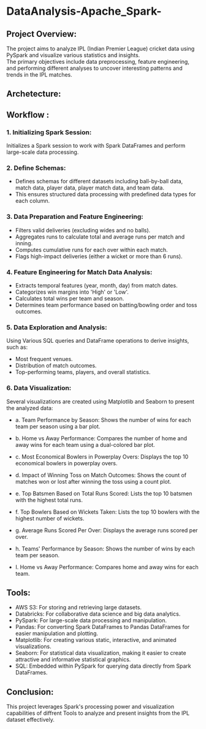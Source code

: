 # DataAnalysis-Apache_Spark-

## Project Overview:

The project aims to analyze IPL (Indian Premier League) cricket data using PySpark and visualize various statistics and insights.  
The primary objectives include data preprocessing, feature engineering, and performing different analyses to uncover interesting patterns and trends in the IPL matches.  

## Archetecture:  

## Workflow : 

### 1. Initializing Spark Session:  
Initializes a Spark session to work with Spark DataFrames and perform large-scale data processing.

### 2. Define Schemas:
- Defines schemas for different datasets including ball-by-ball data, match data, player data, player match data, and team data.
- This ensures structured data processing with predefined data types for each column.
  
### 3. Data Preparation and Feature Engineering:
- Filters valid deliveries (excluding wides and no balls).
- Aggregates runs to calculate total and average runs per match and inning.
- Computes cumulative runs for each over within each match.
- Flags high-impact deliveries (either a wicket or more than 6 runs).
  
### 4. Feature Engineering for Match Data Analysis:
- Extracts temporal features (year, month, day) from match dates.
- Categorizes win margins into 'High' or 'Low'.
- Calculates total wins per team and season.
- Determines team performance based on batting/bowling order and toss outcomes.
  
### 5. Data Exploration and Analysis:
Using Various SQL queries and DataFrame operations  to derive insights, such as:  
- Most frequent venues.
- Distribution of match outcomes.
- Top-performing teams, players, and overall statistics.
  
### 6. Data Visualization:
Several visualizations are created using Matplotlib and Seaborn to present the analyzed data:  
- a. Team Performance by Season:
Shows the number of wins for each team per season using a bar plot.

- b. Home vs Away Performance:
Compares the number of home and away wins for each team using a dual-colored bar plot.

- c. Most Economical Bowlers in Powerplay Overs:
Displays the top 10 economical bowlers in powerplay overs.

- d. Impact of Winning Toss on Match Outcomes:
Shows the count of matches won or lost after winning the toss using a count plot.

- e. Top Batsmen Based on Total Runs Scored:
Lists the top 10 batsmen with the highest total runs.

- f. Top Bowlers Based on Wickets Taken:
Lists the top 10 bowlers with the highest number of wickets.

- g. Average Runs Scored Per Over:
Displays the average runs scored per over.

- h. Teams' Performance by Season:
Shows the number of wins by each team per season.

- I. Home vs Away Performance:
Compares home and away wins for each team.

## Tools:  
- AWS S3: For storing and retrieving large datasets.
- Databricks: For collaborative data science and big data analytics.
- PySpark: For large-scale data processing and manipulation.
- Pandas: For converting Spark DataFrames to Pandas DataFrames for easier manipulation and plotting.
- Matplotlib: For creating various static, interactive, and animated visualizations.
- Seaborn: For statistical data visualization, making it easier to create attractive and informative statistical graphics.
- SQL: Embedded within PySpark for querying data directly from Spark DataFrames.

## Conclusion:  
This project leverages Spark's processing power and visualization capabilities of diffrent Tools to analyze and present insights from the IPL dataset effectively.
